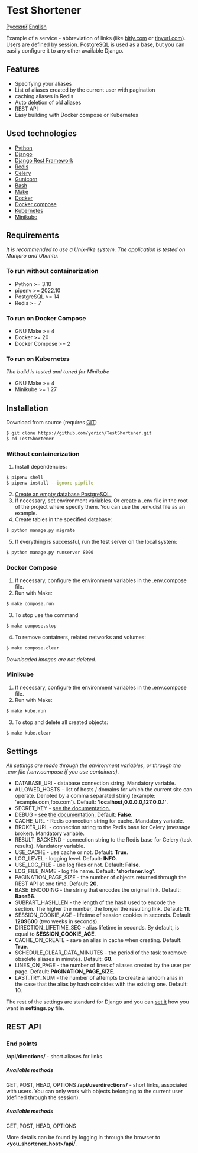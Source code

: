 # Test Shortener
[Русский](./README_RU.MD)|[English](./README.MD)

Example of a service - abbreviation of links (like [bitly.com][6] or [tinyurl.com][8]). 
Users are defined by session.
PostgreSQL is used as a base, but you can easily configure it to
any other available Django.
## Features
- Specifying your aliases
- List of aliases created by the current user with pagination
- caching aliases in Redis
- Auto deletion of old aliases
- REST API
- Easy building with Docker compose or Kubernetes
## Used technologies
- [Python][14]
- [Django][1]
- [Django Rest Framework][2]
- [Redis][3]
- [Celery][4]
- [Gunicorn][11]
- [Bash][13]
- [Make][15]
- [Docker][12]
- [Docker compose][5]
- [Kubernetes][16]
- [Minikube][17]
## Requirements
*It is recommended to use a Unix-like system. The application is tested on Manjaro and Ubuntu.*
### To run without containerization
- Python >= 3.10
- pipenv >= 2022.10
- PostgreSQL >= 14
- Redis >= 7
### To run on Docker Compose
- GNU Make >= 4
- Docker >= 20
- Docker Compose >= 2
### To run on Kubernetes
*The build is tested and tuned for Minikube* 
- GNU Make >= 4
- Minikube >= 1.27
## Installation
Download from source (requires [GIT](https://git-scm.com/))
```sh
$ git clone https://github.com/yorich/TestShortener.git
$ cd TestShortener
```
### Without containerization
1. Install dependencies:
```sh
$ pipenv shell
$ pipenv install --ignore-pipfile
```
2. [Create an empty database PostgreSQL.](https://www.postgresql.org/docs/current/sql-createdatabase.html)
3. If necessary, set environment variables. Or create a .env file in the root of the project where specify them. 
You can use the .env.dist file as an example.
4. Create tables in the specified database:
```sh
$ python manage.py migrate
```
5. If everything is successful, run the test server on the local system:
```sh
$ python manage.py runserver 8000
```
### Docker Compose
1. If necessary, configure the environment variables in the .env.compose file.
2. Run with Make:
```sh
$ make compose.run
```
3. To stop use the command
```sh
$ make compose.stop
```
4. To remove containers, related networks and volumes:
```sh
$ make compose.clear
```
*Downloaded images are not deleted.*
### Minikube
1. If necessary, configure the environment variables in the .env.compose file.
2. Run with Make:
```sh
$ make kube.run
```
3. To stop and delete all created objects:
```sh
$ make kube.clear
```
## Settings
*All settings are made through the environment variables, or through the .env file (.env.compose if you use containers).*
- DATABASE_URI - database connection string. Mandatory variable.
- ALLOWED_HOSTS - list of hosts / domains for which the current site can operate. Denoted by a comma separated string 
(example: 'example.com,foo.com'). Default: **'localhost,0.0.0.0,127.0.0.1'**.
- SECRET_KEY - [see the documentation.][9] 
- DEBUG - [see the documentation.][10] Default: **False**.  
- CACHE_URL - Redis connection string for cache. Mandatory variable.
- BROKER_URL - connection string to the Redis base for Celery (message broker). Mandatory variable.
- RESULT_BACKEND - connection string to the Redis base for Celery (task results). Mandatory variable.
- USE_CACHE - use cache or not. Default: **True**.
- LOG_LEVEL - logging level. Default: **INFO**.
- USE_LOG_FILE - use log files or not. Default: **False**.
- LOG_FILE_NAME - log file name. Default: **'shortener.log'**.
- PAGINATION_PAGE_SIZE - the number of objects returned through the REST API at one time. Default: **20**.  
- BASE_ENCODING - the string that encodes the original link. Default: **Base56**.
- SUBPART_HASH_LEN - the length of the hash used to encode the section. The higher the number, the longer the resulting link. Default: **11**.
- SESSION_COOKIE_AGE - lifetime of session cookies in seconds. Default: **1209600** (two weeks in seconds).
- DIRECTION_LIFETIME_SEC - alias lifetime in seconds. By default, is equal to **SESSION_COOKIE_AGE**.
- CACHE_ON_CREATE - save an alias in cache when creating. Default: **True**.
- SCHEDULE_CLEAR_DATA_MINUTES - the period of the task to remove obsolete aliases in minutes. Default: **60**. 
- LINES_ON_PAGE - the number of lines of aliases created by the user per page. Default: **PAGINATION_PAGE_SIZE**.
- LAST_TRY_NUM - the number of attempts to create a random alias in the case that the alias by hash coincides with the existing one. Default: **10**.

The rest of the settings are standard for Django and you can [set it][7] how you want in **settings.py** file.

## REST API
### End points
**/api/directions/** - short aliases for links.
##### Available methods
GET, POST, HEAD, OPTIONS
**/api/userdirections/** - short links, associated with users. You can only work with objects belonging to the current user (defined through the session).
##### Available methods
GET, POST, HEAD, OPTIONS

More details can be found by logging in through the browser to **<you_shortener_host>/api/**.

[1]: https://www.djangoproject.com/
[2]: https://www.django-rest-framework.org/
[3]: https://redis.io/
[4]: http://www.celeryproject.org/
[5]: https://docs.docker.com/compose/
[6]: https://bitly.com/
[7]: https://docs.djangoproject.com/en/4.1/topics/settings/
[8]: https://tinyurl.com/
[9]: https://docs.djangoproject.com/en/4.1/ref/settings/#std:setting-SECRET_KEY
[10]: https://docs.djangoproject.com/en/4.1/ref/settings/#std:setting-DEBUG
[11]: https://gunicorn.org/
[12]: https://www.docker.com/
[13]: https://www.gnu.org/software/bash/
[14]: https://www.python.org/
[15]: https://www.gnu.org/software/make/
[16]: https://kubernetes.io/
[17]: https://minikube.sigs.k8s.io/docs/